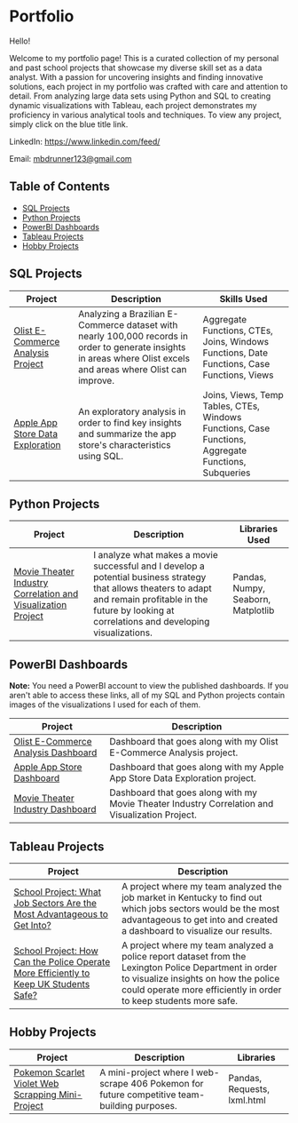 # Portfolio
Hello!

Welcome to my portfolio page! This is a curated collection of my personal and past school projects that showcase my diverse skill set as a data analyst. With a passion for uncovering insights and finding innovative solutions, each project in my portfolio was crafted with care and attention to detail. From analyzing large data sets using Python and SQL to creating dynamic visualizations with Tableau, each project demonstrates my proficiency in various analytical tools and techniques. To view any project, simply click on the blue title link.

LinkedIn:  https://www.linkedin.com/feed/

Email:  mbdrunner123@gmail.com

## Table of Contents
* [SQL Projects](#sql-projects)
* [Python Projects](#python-projects)
* [PowerBI Dashboards](#powerbi-dashboards)
* [Tableau Projects](#tableau-projects)
* [Hobby Projects](#hobby-projects)

## SQL Projects

| Project                           | Description                                                                                                                                                                    | Skills Used                                                                                          |
|-----------------------------------|--------------------------------------------------------------------------------------------------------------------------------------------------------------------------------|-----------------------------------------------------------------------------------------------------|
| [Olist E-Commerce Analysis Project](https://github.com/Bdunning6/Olist-E-Commerce-Analysis/blob/main/README.md) | Analyzing a Brazilian E-Commerce dataset with nearly 100,000 records in order to generate insights in areas where Olist excels and areas where Olist can improve. | Aggregate Functions, CTEs, Joins, Windows Functions, Date Functions, Case Functions, Views          |
| [Apple App Store Data Exploration](https://github.com/Bdunning6/Apple-Store-SQL-Project)  | An exploratory analysis in order to find key insights and summarize the app store's characteristics using SQL. | Joins, Views, Temp Tables, CTEs, Windows Functions, Case Functions, Aggregate Functions, Subqueries |

## Python Projects

| Project                                                      | Description                                                                                                                                                                                                           | Libraries Used              |
|--------------------------------------------------------------|-----------------------------------------------------------------------------------------------------------------------------------------------------------------------------------------------------------------------|------------------------------------|
| [Movie Theater Industry Correlation and Visualization Project](https://github.com/Bdunning6/Movie-Theater-Industry-Correlation-Project/blob/main/README.md) |  I analyze what makes a movie successful and I develop a potential business strategy that allows theaters to adapt and remain profitable in the future by looking at correlations and developing visualizations. | Pandas, Numpy, Seaborn, Matplotlib |

## PowerBI Dashboards

**Note:** You need a PowerBI account to view the published dashboards. If you aren't able to access these links, all of my SQL and Python projects contain images of the visualizations I used for each of them.

| Project                             | Description                                                                                     |
|-------------------------------------|-------------------------------------------------------------------------------------------------|
| [Olist E-Commerce Analysis Dashboard](https://app.powerbi.com/groups/ec280147-b21d-47d5-9dd9-0c3563bbde5c/reports/5ded60d6-8e8e-48f8-bcf0-d0f2f9f691b0/ReportSection) | Dashboard that goes along with my Olist E-Commerce Analysis project.                            |
| [Apple App Store Dashboard](https://app.powerbi.com/groups/ec280147-b21d-47d5-9dd9-0c3563bbde5c/reports/92904175-7424-4a6f-9bb7-32ff14232be0/ReportSection4244f44c6002829d939d)           | Dashboard that goes along with my Apple App Store Data Exploration project.                     |
| [Movie Theater Industry Dashboard](https://app.powerbi.com/groups/ec280147-b21d-47d5-9dd9-0c3563bbde5c/reports/a3916d0d-f959-48b7-b705-ee540e3a6503/ReportSectionfa07a910c3440ee5ba06)    | Dashboard that goes along with my Movie Theater Industry Correlation and Visualization Project. |

## Tableau Projects

| Project                                                                                                                                                                                                            | Description                                                                                                                                                                                                  |
|--------------------------------------------------------------------------------------------------------------------------------------------------------------------------------------------------------------------|--------------------------------------------------------------------------------------------------------------------------------------------------------------------------------------------------------------|
| [School Project: What Job Sectors Are the Most Advantageous to Get Into?]( https://public.tableau.com/app/profile/brett.a.dunning/viz/AN450GProjectTableauTeam6/HighestSalaryDashboard)                            | A project where my team analyzed the job market in Kentucky to find out which jobs sectors would be the most advantageous to get into and created a dashboard to visualize our results.                                                                     |
| [School Project: How Can the Police Operate More Efficiently to Keep UK Students Safe?](https://public.tableau.com/app/profile/brett.a.dunning/viz/Case2VisualAnalysisTeam6BrettDunningandJospehMedley/Dashboard1) | A project where my team analyzed a police report dataset from the Lexington Police Department in order to visualize insights on how the police could operate more efficiently in order to keep students more safe. |

## Hobby Projects

| Project                                       | Description                                                                                                                               | Libraries |
|-----------------------------------------------|-------------------------------------------------------------------------------------------------------------------------------------------|-----------|
| [Pokemon Scarlet Violet Web Scrapping Mini-Project](https://github.com/Bdunning6/Pokemon-SV-Mini-Web-Scrapping-Project/blob/main/README.md)  | A mini-project where I web-scrape 406 Pokemon for future competitive team-building purposes.  | Pandas, Requests, lxml.html          |
